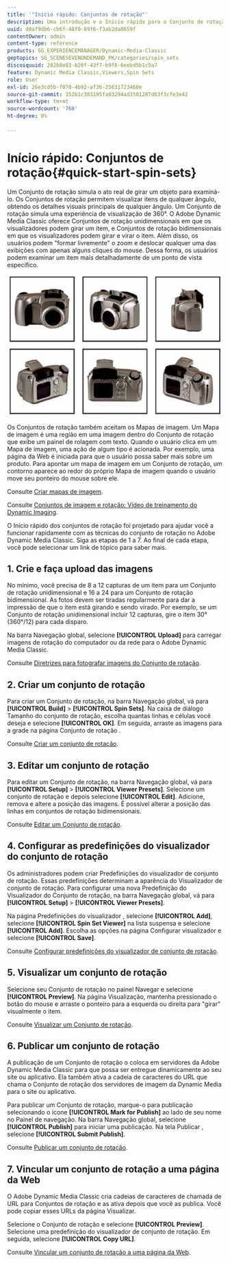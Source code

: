 ```yaml
---
title: '"Início rápido: Conjuntos de rotação"'
description: Uma introdução e o Início rápido para o Conjunto de rotação para ajudá-lo a ativar e executar rapidamente no Adobe Dynamic Media Classic.
uuid: d0af9db6-cb6f-48f0-89f6-f3ab2da0659f
contentOwner: admin
content-type: reference
products: SG_EXPERIENCEMANAGER/Dynamic-Media-Classic
geptopics: SG_SCENESEVENONDEMAND_PK/categories/spin_sets
discoiquuid: 282b8e83-b20f-43f7-b9f8-6eebd5b1c5a7
feature: Dynamic Media Classic,Viewers,Spin Sets
role: User
exl-id: 26e3cd5b-f070-4b92-af36-25631723460e
source-git-commit: 352b1c383195fa03294ad3501207d63f3cfe3e42
workflow-type: tm+mt
source-wordcount: '768'
ht-degree: 0%

---
```


# Início rápido: Conjuntos de rotação{#quick-start-spin-sets}

Um Conjunto de rotação simula o ato real de girar um objeto para examiná-lo. Os Conjuntos de rotação permitem visualizar itens de qualquer ângulo, obtendo os detalhes visuais principais de qualquer ângulo. Um Conjunto de rotação simula uma experiência de visualização de 360°. O Adobe Dynamic Media Classic oferece Conjuntos de rotação unidimensionais em que os visualizadores podem girar um item, e Conjuntos de rotação bidimensionais em que os visualizadores podem girar e virar o item. Além disso, os usuários podem &quot;formar livremente&quot; o zoom e deslocar qualquer uma das exibições com apenas alguns cliques do mouse. Dessa forma, os usuários podem examinar um item mais detalhadamente de um ponto de vista específico.

![Imagens para um conjunto de rotação.](/help/assets/spin_set.png)

Os Conjuntos de rotação também aceitam os Mapas de imagem. Um Mapa de imagem é uma região em uma imagem dentro do Conjunto de rotação que exibe um painel de rolagem com texto. Quando o usuário clica em um Mapa de imagem, uma ação de algum tipo é acionada. Por exemplo, uma página da Web é iniciada para que o usuário possa saber mais sobre um produto. Para apontar um mapa de imagem em um Conjunto de rotação, um contorno aparece ao redor do próprio Mapa de imagem quando o usuário move seu ponteiro do mouse sobre ele.

Consulte [Criar mapas de imagem](creating-image-maps.md).

Consulte [Conjuntos de imagem e rotação: Vídeo de treinamento do Dynamic Imaging](https://s7d5.scene7.com/s7viewers/html5/VideoViewer.html?videoserverurl=https://s7d5.scene7.com/is/content/&amp;emailurl=https://s7d5.scene7.com/s7/emailFriend&amp;serverUrl=https://s7d5.scene7.com/is/image/&amp;config=Scene7SharedAssets/Universal_HTML5_Video&amp;contenturl=https://s7d5.scene7.com/skins/&amp;asset=S7tutorials/556_Image%20&amp;%20Spin%20Sets_converted%20renamed_Dynamic%20Imaging-AVS).

O Início rápido dos conjuntos de rotação foi projetado para ajudar você a funcionar rapidamente com as técnicas do conjunto de rotação no Adobe Dynamic Media Classic. Siga as etapas de 1 a 7. Ao final de cada etapa, você pode selecionar um link de tópico para saber mais.

## 1. Crie e faça upload das imagens

No mínimo, você precisa de 8 a 12 capturas de um item para um Conjunto de rotação unidimensional e 16 a 24 para um Conjunto de rotação bidimensional. As fotos devem ser tiradas regularmente para dar a impressão de que o item está girando e sendo virado. Por exemplo, se um Conjunto de rotação unidimensional incluir 12 capturas, gire o item 30° (360°/12) para cada disparo.

Na barra Navegação global, selecione **[!UICONTROL Upload]** para carregar imagens de rotação do computador ou da rede para o Adobe Dynamic Media Classic.

Consulte [Diretrizes para fotografar imagens do Conjunto de rotação](creating-spin-set.md#guidelines-for-shooting-spin-set-images).

## 2. Criar um conjunto de rotação

Para criar um Conjunto de rotação, na barra Navegação global, vá para **[!UICONTROL Build]** > **[!UICONTROL Spin Sets]**. Na caixa de diálogo Tamanho do conjunto de rotação, escolha quantas linhas e células você deseja e selecione **[!UICONTROL OK]**. Em seguida, arraste as imagens para a grade na página Conjunto de rotação .

Consulte [Criar um conjunto de rotação](creating-spin-set.md#creating-a-spin-set).

## 3. Editar um conjunto de rotação

Para editar um Conjunto de rotação, na barra Navegação global, vá para **[!UICONTROL Setup]** > **[!UICONTROL Viewer Presets]**. Selecione um conjunto de rotação e depois selecione **[!UICONTROL Edit]**. Adicione, remova e altere a posição das imagens. É possível alterar a posição das linhas em conjuntos de rotação bidimensionais.

Consulte [Editar um Conjunto de rotação](creating-spin-set.md#editing-a-spin-set).

## 4. Configurar as predefinições do visualizador do conjunto de rotação

Os administradores podem criar Predefinições do visualizador de conjunto de rotação. Essas predefinições determinam a aparência do Visualizador de conjunto de rotação. Para configurar uma nova Predefinição do Visualizador do Conjunto de rotação, na barra Navegação global, vá para **[!UICONTROL Setup]** > **[!UICONTROL Viewer Presets]**.

Na página Predefinições do visualizador , selecione **[!UICONTROL Add]**, selecione **[!UICONTROL Spin Set Viewer]** na lista suspensa e selecione **[!UICONTROL Add]**. Escolha as opções na página Configurar visualizador e selecione **[!UICONTROL Save]**.

Consulte [Configurar predefinições do visualizador de conjunto de rotação](setting-spin-set-viewer-presets.md#setting-up-spin-set-viewer-presets).

## 5. Visualizar um conjunto de rotação

Selecione seu Conjunto de rotação no painel Navegar e selecione **[!UICONTROL Preview]**. Na página Visualização, mantenha pressionado o botão do mouse e arraste o ponteiro para a esquerda ou direita para &quot;girar&quot; visualmente o item.

Consulte [Visualizar um Conjunto de rotação](previewing-spin-set.md#previewing-a-spin-set).

## 6. Publicar um conjunto de rotação

A publicação de um Conjunto de rotação o coloca em servidores da Adobe Dynamic Media Classic para que possa ser entregue dinamicamente ao seu site ou aplicativo. Ela também ativa a cadeia de caracteres do URL que chama o Conjunto de rotação dos servidores de imagem da Dynamic Media para o site ou aplicativo.

Para publicar um Conjunto de rotação, marque-o para publicação selecionando o ícone **[!UICONTROL Mark for Publish]** ao lado de seu nome no Painel de navegação. Na barra Navegação global, selecione **[!UICONTROL Publish]** para iniciar uma publicação. Na tela Publicar , selecione **[!UICONTROL Submit Publish]**.

Consulte [Publicar um conjunto de rotação](publishing-spin-set.md#publishing-a-spin-set).

## 7. Vincular um conjunto de rotação a uma página da Web

O Adobe Dynamic Media Classic cria cadeias de caracteres de chamada de URL para Conjuntos de rotação e as ativa depois que você as publica. Você pode copiar esses URLs da página Visualizar.

Selecione o Conjunto de rotação e selecione **[!UICONTROL Preview]**. Selecione uma predefinição do visualizador de conjunto de rotação. Em seguida, selecione **[!UICONTROL Copy URL]**.

Consulte [Vincular um conjunto de rotação a uma página da Web](linking-spin-set-web-page.md#linking-a-spin-set-to-a-web-page).
